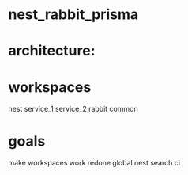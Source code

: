 # nest_rabbit_prisma

# architecture:

# workspaces
  nest
  service_1
  service_2
  rabbit
  common


# goals
  make workspaces work
  redone global nest search
  ci
